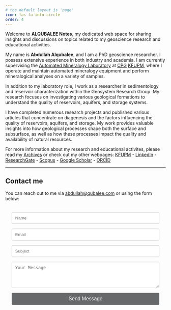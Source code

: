 ```yaml
---
# the default layout is 'page'
icon: fas fa-info-circle
order: 4
---
```

Welcome to **ALQUBALEE Notes**, my dedicated web space for sharing insights and discussions on topics related to my geoscience research and educational activities.

My name is **Abdullah Alqubalee**, and I am a PhD geoscience researcher. I possess extensive experience in both industry and academia. I am currently supervising the [Automated Mineralogy Laboratory](https://cpg.kfupm.edu.sa/aml) at [CPG](https://cpg.kfupm.edu.sa/) [KFUPM](https://kfupm.edu.sa/), where I operate and maintain automated mineralogy equipment and perform mineralogical analyses on a variety of samples.

In addition to my laboratory role, I work as a researcher in sedimentology and reservoir characterization within the Geosystem Research Group. My research focuses on investigating various geological formations to understand the quality of reservoirs, aquifers, and storage systems.

I have completed numerous research projects and published various articles that concentrate on diagenesis and the factors influencing the quality of reservoirs, aquifers, and storage. My work provides valuable insights into how geological processes shape both the surface and subsurface, as well as how these processes impact the quality and availability of natural resources.

For more information about my research and educational activites, please read my [Archives](/archives/) or check out my other webpages:
[KFUPM](https://pure.kfupm.edu.sa/en/persons/abdullah-alqubalee) - [LinkedIn](https://www.linkedin.com/in/qubalee) - [ResearchGate](https://www.researchgate.net/profile/Abdullah-Alqubalee) - [Scopus](https://www.scopus.com/authid/detail.uri?authorId=57196439599) - [Google Scholar](https://scholar.google.com/citations?user=B-qHbuwAAAAJ&hl=en&oi=ao) - [ORCID](https://orcid.org/0000-0002-0543-9026)

---
## Contact me

You can reach out to me via [abdullah@qubalee.com](mailto:abdullah@qubalee.com) or using the form below:


<form action="https://formsubmit.co/abdullah@qubalee.com" method="POST" style="max-width: 600px; margin: auto; padding: 20px; border: 0px solid #ccc; border-radius: 8px; background:rgba(226, 226, 226, 0);">
        <div class="form-group" style="margin-bottom: 15px;">
        <input type="text" name="name" placeholder="Name" required style="width: 100%; padding: 10px; border: 1px solid #ccc; border-radius: 4px;">
    </div>
        <div class="form-group" style="margin-bottom: 15px;">
        <input type="email" name="email" placeholder="Email" required style="width: 100%; padding: 10px; border: 1px solid #ccc; border-radius: 4px;">
    </div>
        <div class="form-group" style="margin-bottom: 15px;">
        <input type="text" name="subject" placeholder="Subject" required style="width: 100%; padding: 10px; border: 1px solid #ccc; border-radius: 4px;">
    </div>
        <div class="form-group" style="margin-bottom: 15px;">
        <textarea name="message" rows="4" placeholder="Your Message" required style="width: 100%; padding: 10px; border: 1px solid #ccc; border-radius: 4px;"></textarea>
    </div>
        <button type="submit" style="width: 100%; padding: 10px; background-color:rgb(103, 104, 105); color: white; border: none; border-radius: 4px; font-size: 16px; cursor: pointer;">
        Send Message
    </button>
        <input type="hidden" name="_next" value="https://qubalee.github.io/qubalee/thanks">
    <input type="hidden" name="_captcha" value="false">
</form><p>
